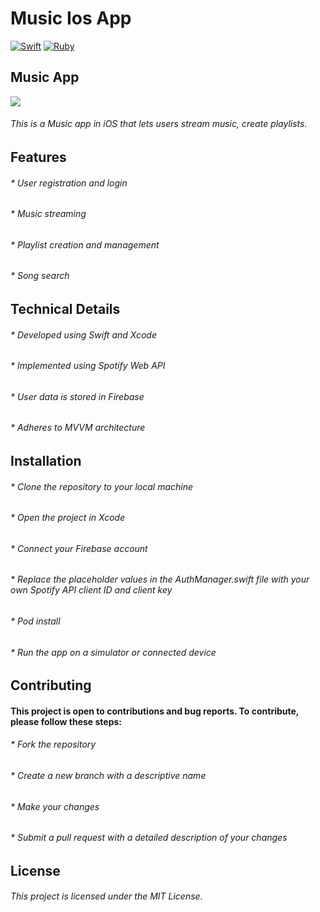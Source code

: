 # Music Ios App
[![Swift](https://img.shields.io/badge/swift-%2320232a.svg?style=for-the-badge&logo=swift&logoColor=%23F05138)](https://swift.org/)
[![Ruby](https://img.shields.io/badge/ruby-%2320232a.svg?style=for-the-badge&logo=ruby&logoColor=%23CC342D)](https://www.ruby-lang.org/)


<h2>Music App</h2>
<img src="https://user-images.githubusercontent.com/124572978/217519709-7fd8a0e5-fac2-4670-8d42-39a90a3b1dd4.gif"></img>
<h6>This is a Music  app in iOS that lets users stream music, create playlists.</h6>
<h2>Features</h2>
<h6>* User registration and login</h4>
<h6>* Music streaming</h4>
<h6>* Playlist creation and management</h4>
<h6>* Song search</h6>
<h2>Technical Details</h2>
<h6>* Developed using Swift and Xcode</h6>
<h6>* Implemented using Spotify Web API</h6>
<h6>* User data is stored in Firebase</h6>
<h6>* Adheres to MVVM architecture</h6>
<h2>Installation</h2>
<h6>* Clone the repository to your local machine</h6>
<h6>* Open the project in Xcode</h6>
<h6>* Connect your Firebase account</h6>
<h6>* Replace the placeholder values in the AuthManager.swift file with your own Spotify API client ID and client key</h6>
<h6>* Pod install<h6>
<h6>* Run the app on a simulator or connected device</h6>
<h2>Contributing</h2>
<h4>This project is open to contributions and bug reports. To contribute, please follow these steps:</h4>
<h6>* Fork the repository</h6>
<h6>* Create a new branch with a descriptive name</h6>
<h6>* Make your changes</h6>
<h6>* Submit a pull request with a detailed description of your changes</h6>
<h2>License</h2>
<h6>This project is licensed under the MIT License.</h6>

